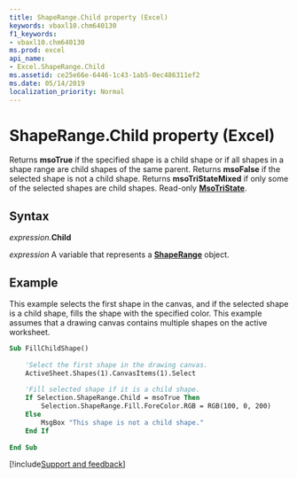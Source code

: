 ```yaml
---
title: ShapeRange.Child property (Excel)
keywords: vbaxl10.chm640130
f1_keywords:
- vbaxl10.chm640130
ms.prod: excel
api_name:
- Excel.ShapeRange.Child
ms.assetid: ce25e66e-6446-1c43-1ab5-0ec486311ef2
ms.date: 05/14/2019
localization_priority: Normal
---
```



# ShapeRange.Child property (Excel)

Returns **msoTrue** if the specified shape is a child shape or if all shapes in a shape range are child shapes of the same parent. Returns **msoFalse** if the selected shape is not a child shape. Returns **msoTriStateMixed** if only some of the selected shapes are child shapes. Read-only **[MsoTriState](Office.MsoTriState.md)**.

## Syntax

_expression_.**Child**

_expression_ A variable that represents a **[ShapeRange](Excel.shaperange.md)** object.


## Example

This example selects the first shape in the canvas, and if the selected shape is a child shape, fills the shape with the specified color. This example assumes that a drawing canvas contains multiple shapes on the active worksheet.

```vb
Sub FillChildShape() 
 
    'Select the first shape in the drawing canvas. 
    ActiveSheet.Shapes(1).CanvasItems(1).Select 
 
    'Fill selected shape if it is a child shape. 
    If Selection.ShapeRange.Child = msoTrue Then 
        Selection.ShapeRange.Fill.ForeColor.RGB = RGB(100, 0, 200) 
    Else 
        MsgBox "This shape is not a child shape." 
    End If 
 
End Sub
```



[!include[Support and feedback](~/includes/feedback-boilerplate.md)]